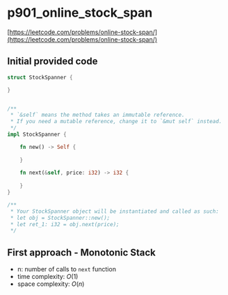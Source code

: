 # p901_online_stock_span

[https://leetcode.com/problems/online-stock-span/](https://leetcode.com/problems/online-stock-span/)

## Initial provided code
```Rust
struct StockSpanner {

}


/** 
 * `&self` means the method takes an immutable reference.
 * If you need a mutable reference, change it to `&mut self` instead.
 */
impl StockSpanner {

    fn new() -> Self {
        
    }
    
    fn next(&self, price: i32) -> i32 {
        
    }
}

/**
 * Your StockSpanner object will be instantiated and called as such:
 * let obj = StockSpanner::new();
 * let ret_1: i32 = obj.next(price);
 */
```

## First approach - Monotonic Stack
- n: number of calls to `next` function
- time complexity: $O(1)$
- space complexity: $O(n)$


